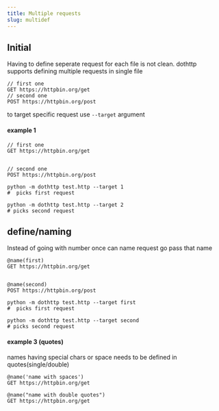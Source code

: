 ```yaml
---
title: Multiple requests
slug: multidef
---
```


## Initial

Having to define seperate request for each file is not clean. dothttp supports defining multiple requests in single file

```http
// first one
GET https://httpbin.org/get
// second one
POST https://httpbin.org/post
```

to target specific request use `--target` argument 

#### example 1
```
// first one
GET https://httpbin.org/get


// second one
POST https://httpbin.org/post
```
```shell
python -m dothttp test.http --target 1
#  picks first request
```
```shell
python -m dothttp test.http --target 2
# picks second request
```

## define/naming

Instead of going with number once can name request go pass that name


```http
@name(first)
GET https://httpbin.org/get


@name(second)
POST https://httpbin.org/post
```

```shell
python -m dothttp test.http --target first
#  picks first request
```
```shell
python -m dothttp test.http --target second
# picks second request
```

#### example 3 (quotes)
names having special chars or space needs to be defined in quotes(single/double)
```http
@name('name with spaces')
GET https://httpbin.org/get

@name("name with double quotes")
GET https://httpbin.org/get
```